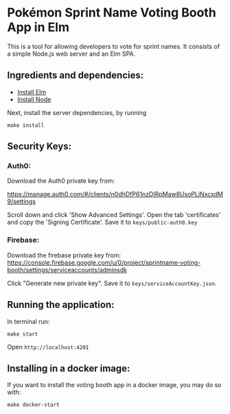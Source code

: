 # Pokémon Sprint Name Voting Booth App in Elm

This is a tool for allowing developers to vote for sprint names.
It consists of a simple Node.js web server and an Elm SPA.

## Ingredients and dependencies:

- [Install Elm](http://elm-lang.org/install)
- [Install Node](https://nodejs.org/en/download/)

Next, install the server dependencies, by running

```
make install
```

## Security Keys:

### Auth0:

Download the Auth0 private key from:

https://manage.auth0.com/#/clients/n0dhDfP61nzDIRpMaw8UsoPLiNxcxdM9/settings

Scroll down and click 'Show Advanced Settings'. Open the tab 'certificates' and copy the 'Signing Certificate'.
Save it to `keys/public-auth0.key`

### Firebase:

Download the firebase private key from:
https://console.firebase.google.com/u/0/project/sprintname-voting-booth/settings/serviceaccounts/adminsdk

Click "Generate new private key".  Save it to `keys/serviceAccountKey.json`.

## Running the application:

In terminal run:

```
make start
```

Open `http://localhost:4201`

## Installing in a docker image:

If you want to install the voting booth app in a docker image, you may do so with:

```
make docker-start
```

